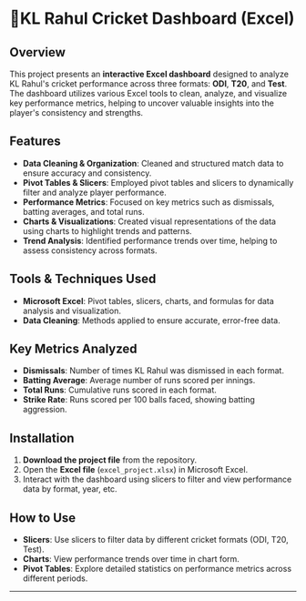 
# 🏏KL Rahul Cricket Dashboard (Excel)

## Overview
This project presents an **interactive Excel dashboard** designed to analyze KL Rahul's cricket performance across three formats: **ODI**, **T20**, and **Test**. The dashboard utilizes various Excel tools to clean, analyze, and visualize key performance metrics, helping to uncover valuable insights into the player's consistency and strengths.

## Features
- **Data Cleaning & Organization**: Cleaned and structured match data to ensure accuracy and consistency.
- **Pivot Tables & Slicers**: Employed pivot tables and slicers to dynamically filter and analyze player performance.
- **Performance Metrics**: Focused on key metrics such as dismissals, batting averages, and total runs.
- **Charts & Visualizations**: Created visual representations of the data using charts to highlight trends and patterns.
- **Trend Analysis**: Identified performance trends over time, helping to assess consistency across formats.

## Tools & Techniques Used
- **Microsoft Excel**: Pivot tables, slicers, charts, and formulas for data analysis and visualization.
- **Data Cleaning**: Methods applied to ensure accurate, error-free data.

## Key Metrics Analyzed
- **Dismissals**: Number of times KL Rahul was dismissed in each format.
- **Batting Average**: Average number of runs scored per innings.
- **Total Runs**: Cumulative runs scored in each format.
- **Strike Rate**: Runs scored per 100 balls faced, showing batting aggression.

## Installation
1. **Download the project file** from the repository.
2. Open the **Excel file** (`excel_project.xlsx`) in Microsoft Excel.
3. Interact with the dashboard using slicers to filter and view performance data by format, year, etc.

## How to Use
- **Slicers**: Use slicers to filter data by different cricket formats (ODI, T20, Test).
- **Charts**: View performance trends over time in chart form.
- **Pivot Tables**: Explore detailed statistics on performance metrics across different periods.

---

